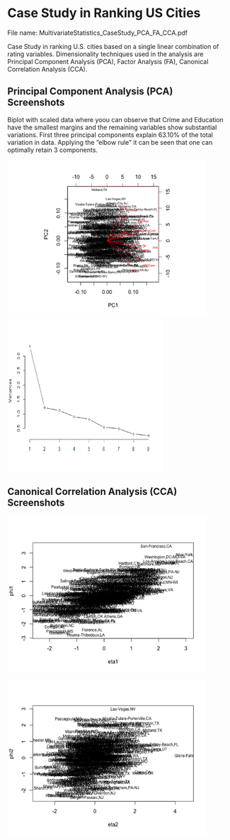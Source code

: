# Case Study in Ranking US Cities
File name: MultivariateStatistics_CaseStudy_PCA_FA_CCA.pdf

Case Study in ranking U.S. cities based on a single linear combination of rating variables. Dimensionality techniques used in the analysis are Principal Component Analysis (PCA), Factor Analysis (FA), Canonical Correlation Analysis (CCA).

## Principal Component Analysis (PCA) Screenshots
Biplot with scaled data where yoou can observe that Crime and Education have the smallest margins and the remaining variables show substantial variations. First three principal components explain 63.10% of the total variation in data. Applying the ”elbow rule” it can be seen that one can optimally retain 3 components. 
<p align="left">
<img src="https://github.com/TatevKaren/Multivariate-Statistics/blob/main/PCA_plot.png?raw=true"
  alt="Principle Component Analysis"
  width="450" height="350">
<img src="https://github.com/TatevKaren/Multivariate-Statistics/blob/main/Elbow_rule_%25varc_explained.png?raw=true"
  alt="Principle Component Analysis: Elbow Rule % Variation Explained"
  width="350" height="350">
</p>



## Canonical Correlation Analysis (CCA) Screenshots
<p align="left">
<img src="https://github.com/TatevKaren/Multivariate-Statistics/blob/main/CCA_plot2.png?raw=true"
  alt="Canonical Correlation Plot 2"
  width="450" height="350">
</p>

<p align="left">
<img src="https://github.com/TatevKaren/Multivariate-Statistics/blob/main/CCA_plot1.png?raw=true"
  alt="Canonical Correlation Plot 1"
  width="450" height="350">
</p>



